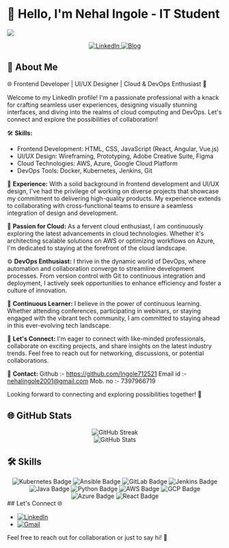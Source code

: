 # 👋 Hello, I'm Nehal Ingole - IT Student

![](https://camo.githubusercontent.com/992babdffd8c74a1502de375fbdf7e4d54773242/68747470733a2f2f6d656469612e67697068792e636f6d2f6d656469612f53576f536b4e36447854737a71494b4571762f67697068792e676966)

<div align="center">
  <a href="https://www.linkedin.com/in/nehal-ingole" target="_blank">
    <img src="https://img.shields.io/badge/LinkedIn-Connect-blue?style=for-the-badge&logo=linkedin" alt="LinkedIn" />

  </a>
  <a href="https://hashnode.com/@Nehal71" target="_blank">
    <img src="https://img.shields.io/badge/Blog-Visit-orange?style=for-the-badge&logo=blogger" alt="Blog" />
  </a>
</div>

## 🚀 About Me

🌐 Frontend Developer | UI/UX Designer | Cloud & DevOps Enthusiast 🚀

Welcome to my LinkedIn profile! I'm a passionate professional with a knack for crafting seamless user experiences, designing visually stunning interfaces, and diving into the realms of cloud computing and DevOps. Let's connect and explore the possibilities of collaboration!

🛠️ **Skills:**
- Frontend Development: HTML, CSS, JavaScript (React, Angular, Vue.js)
- UI/UX Design: Wireframing, Prototyping, Adobe Creative Suite, Figma
- Cloud Technologies: AWS, Azure, Google Cloud Platform
- DevOps Tools: Docker, Kubernetes, Jenkins, Git

💼 **Experience:**
With a solid background in frontend development and UI/UX design, I've had the privilege of working on diverse projects that showcase my commitment to delivering high-quality products. My experience extends to collaborating with cross-functional teams to ensure a seamless integration of design and development.

🚀 **Passion for Cloud:**
As a fervent cloud enthusiast, I am continuously exploring the latest advancements in cloud technologies. Whether it's architecting scalable solutions on AWS or optimizing workflows on Azure, I'm dedicated to staying at the forefront of the cloud landscape.

⚙️ **DevOps Enthusiast:**
I thrive in the dynamic world of DevOps, where automation and collaboration converge to streamline development processes. From version control with Git to continuous integration and deployment, I actively seek opportunities to enhance efficiency and foster a culture of innovation.

🌱 **Continuous Learner:**
I believe in the power of continuous learning. Whether attending conferences, participating in webinars, or staying engaged with the vibrant tech community, I am committed to staying ahead in this ever-evolving tech landscape.

🔗 **Let's Connect:**
I'm eager to connect with like-minded professionals, collaborate on exciting projects, and share insights on the latest industry trends. Feel free to reach out for networking, discussions, or potential collaborations.

📧 **Contact:**
Github :- https://github.com/Ingole712521
Email id :- nehalingole2001@gmail.com
Mob. no :- 7397966719

Looking forward to connecting and exploring possibilities together! 🌟

## 🌐 GitHub Stats

<div align="center">
  <img src="https://github-readme-streak-stats.herokuapp.com/?user=Ingole712521&theme=dark" alt="GitHub Streak" />
</div>

<div align="center">
  <img src="https://github-readme-stats.vercel.app/api?username=Ingole712521&show_icons=true&hide=contribs,prs&theme=dark" alt="GitHub Stats" />
</div>

## 🛠️ Skills

<div align="center">
  <img src="https://img.shields.io/badge/Kubernetes-326CE5?style=for-the-badge&logo=kubernetes&logoColor=white" alt="Kubernetes Badge" />
  <img src="https://img.shields.io/badge/Ansible-EE0000?style=for-the-badge&logo=ansible&logoColor=white" alt="Ansible Badge" />
  <img src="https://img.shields.io/badge/GitLab-FCA121?style=for-the-badge&logo=gitlab&logoColor=white" alt="GitLab Badge" />
  <img src="https://img.shields.io/badge/Jenkins-D24939?style=for-the-badge&logo=jenkins&logoColor=white" alt="Jenkins Badge" />
  <img src="https://img.shields.io/badge/Java-007396?style=for-the-badge&logo=java&logoColor=white" alt="Java Badge" />
  <img src="https://img.shields.io/badge/Python-3776AB?style=for-the-badge&logo=python&logoColor=white" alt="Python Badge" />
  <img src="https://img.shields.io/badge/AWS-232F3E?style=for-the-badge&logo=amazon-aws&logoColor=white" alt="AWS Badge" />
  <img src="https://img.shields.io/badge/GCP-4285F4?style=for-the-badge&logo=google-cloud&logoColor=white" alt="GCP Badge" />
  <img src="https://img.shields.io/badge/Azure-0089D6?style=for-the-badge&logo=microsoft-azure&logoColor=white" alt="Azure Badge" />
  <img src="https://img.shields.io/badge/React-61DAFB?style=for-the-badge&logo=react&logoColor=white" alt="React Badge" />
</div>
## Let's Connect 🌐

- [![LinkedIn](https://img.shields.io/badge/LinkedIn-Connect-blue?style=for-the-badge&logo=linkedin)](https://www.linkedin.com/in/nehal-ingole/)
- [![Gmail](https://img.shields.io/badge/Gmail-Send%20Email-D14836?style=for-the-badge&logo=gmail)](mailto:nehalingole2001@gmail.com)



Feel free to reach out for collaboration or just to say hi! 👋
